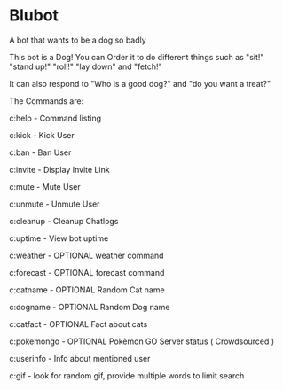 # Blubot
A bot that wants to be a dog so badly

This bot is a Dog! You can Order it to do different things such as "sit!" "stand up!" "roll!" "lay down" and "fetch!"

It can also respond to "Who is a good dog?" and "do you want a treat?"

The Commands are:

c:help - Command listing

c:kick - Kick User

c:ban - Ban User

c:invite - Display Invite Link

c:mute - Mute User

c:unmute - Unmute User

c:cleanup - Cleanup Chatlogs

c:uptime - View bot uptime

c:weather - OPTIONAL weather command

c:forecast - OPTIONAL forecast command

c:catname - OPTIONAL Random Cat name

c:dogname - OPTIONAL Random Dog name

c:catfact - OPTIONAL Fact about cats

c:pokemongo - OPTIONAL Pokèmon GO Server status ( Crowdsourced )

c:userinfo - Info about mentioned user

c:gif - look for random gif, provide multiple words to limit search
